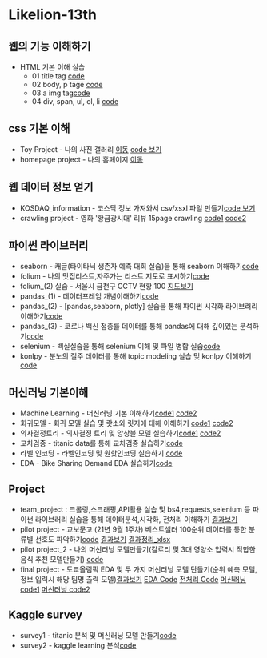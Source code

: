 # Likelion-13th


## 웹의 기능 이해하기
* HTML 기본 이해 실습
  * 01 title tag [code](https://github.com/Jeonyeseul02/Likelion-13th/blob/main/01_web_html/01_html_title.html)
  * 02 body, p tage [code](https://github.com/Jeonyeseul02/Likelion-13th/blob/main/01_web_html/02_html_body_p.html)
  * 03 a img tag[code](https://github.com/Jeonyeseul02/Likelion-13th/blob/main/01_web_html/03_html_link_img.html)
  * 04 div, span, ul, ol, li [code](https://github.com/Jeonyeseul02/Likelion-13th/blob/main/01_web_html/04_html.div_span.html)
  
## css 기본 이해
 * Toy Project - 나의 사진 갤러리 [이동](https://jeonyeseul02.github.io/Likelion-13th/02_css.gallery/14_img_gallery.html) [code 보기](https://github.com/Jeonyeseul02/Likelion-13th/blob/main/02_css.gallery/14_img_gallery.html)
 * homepage project - 나의 홈페이지 [이동](https://jeonyeseul02.github.io/Likelion-13th/00_mywork/main.html)

## 웹 데이터 정보 얻기
 * KOSDAQ_information - 코스닥 정보 가져와서 csv/xsxl 파일 만들기[code 보기](https://github.com/Jeonyeseul02/Likelion-13th/blob/main/03_kosdaq_data/KOSDAQ_GET.py)
 * crawling project  - 영화 '황금광시대' 리뷰 15page crawling [code1](https://github.com/Jeonyeseul02/Likelion-13th/blob/main/04_web_data_crawling/13-1_homework.py) [code2](https://github.com/Jeonyeseul02/Likelion-13th/blob/main/04_web_data_crawling/13-2_homework.py)


## 파이썬 라이브러리
* seaborn - 캐글(타이타닉 생존자 예측 대회 실습)을 통해 seaborn 이해하기[code](https://github.com/Jeonyeseul02/Likelion-13th/blob/main/05_(1)_python_library/seaborn/210915_titanic.ipynb)
* folium - 나의 맛집리스트,자주가는 리스트 지도로 표시하기[code](https://github.com/Jeonyeseul02/Likelion-13th/blob/main/05_(2)_folium/Untitled17.ipynb)
* folium_(2) 실습 - 서울시 금천구 CCTV 현황 100 [지도보기](https://jeonyeseul02.github.io/Likelion-13th/seoul_금천구_CCTV.html)
* pandas_(1) - 데이터프레임 개념이해하기[code](https://github.com/Jeonyeseul02/Likelion-13th/blob/main/05_(1)_python_library/pandas.ipynb)
* pandas_(2) - [pandas,seaborn, plotly] 실습을 통해 파이썬 시각화 라이브러리 이해하기[code](https://github.com/Jeonyeseul02/Likelion-13th/blob/main/05_(1)_python_library/pandas_2.ipynb)
* pandas_(3) - 코로나 백신 접종률 데이터를 통해 pandas에 대해 깊이있는 분석하기[code](https://github.com/Jeonyeseul02/Likelion-13th/blob/main/05_(1)_python_library/corona_pratice.ipynb)
* selenium - 백실실습을 통해 selenium 이해 및 파일 병합 실습[code](https://github.com/Jeonyeseul02/Likelion-13th/blob/main/05_(1)_python_library/corona_pratice.ipynb)
* konlpy - 분노의 질주 데이터를 통해 topic modeling 실습 및 konlpy 이해하기[code](https://github.com/Jeonyeseul02/Likelion-13th/blob/main/05_(1)_python_library/konlpy_%EC%8B%A4%EC%8A%B5.ipynb)

## 머신러닝 기본이해
* Machine Learning - 머신러닝 기본 이해하기[code1](https://github.com/Jeonyeseul02/Likelion-13th/blob/main/08_Machine_Learning/20211012.ipynb) [code2](https://github.com/Jeonyeseul02/Likelion-13th/blob/main/08_Machine_Learning/20211012_class2.ipynb)
* 회귀모델 - 회귀 모델 실습 및 랏소와 릿지에 대해 이해하기 [code1](https://github.com/Jeonyeseul02/Likelion-13th/blob/main/08_Machine_Learning/20211013.ipynb) [code2](https://github.com/Jeonyeseul02/Likelion-13th/blob/main/08_Machine_Learning/20211013_class2.ipynb)
* 의사결정트리 - 의사결정 트리 및 앙상블 모델 실습하기[code1](https://github.com/Jeonyeseul02/Likelion-13th/blob/main/08_Machine_Learning/20211014_(1).ipynb) [code2](https://github.com/Jeonyeseul02/Likelion-13th/blob/main/08_Machine_Learning/20211014_(2).ipynb)
* 교차검증 - titanic data를 통해 교차검증 실습하기[code](https://github.com/Jeonyeseul02/Likelion-13th/blob/main/08_Machine_Learning/%EA%B5%90%EC%B0%A8%EA%B2%80%EC%A6%9D%EC%8B%A4%EC%8A%B5_%EC%A0%84%EC%98%88%EC%8A%AC_titanic.ipynb)
* 라벨 인코딩 - 라벨인코딩 및 원핫인코딩 실습하기 [code](https://github.com/Jeonyeseul02/Likelion-13th/blob/main/08_Machine_Learning/20211021_labelencoding_onehotencoding.ipynb)
* EDA - Bike Sharing Demand EDA 실습하기[code](https://github.com/Jeonyeseul02/Likelion-13th/blob/main/08_Machine_Learning/211025_kaggle.ipynb)

## Project
* team_project : 크롤링,스크래핑,API활용 실습 및 bs4,requests,selenium 등 파이썬 라이브러리 실습을 통해 데이터분석,시각화, 전처리 이해하기 [결과보기](https://github.com/Jeonyeseul02/Likelion-13th/blob/main/07_Team_Project/%ED%8C%80%ED%94%84%EB%A1%9C%EC%A0%9D%ED%8A%B8_%EC%82%AC%EC%9E%90%EA%B0%90%EC%84%B1_%EC%B5%9C%EC%A2%85%20(1).pdf)
* pilot project - 교보문고 (21년 9월 1주차) 베스트셀러 100순위 데이터를 통한 분류별 선호도 파악하기[code](https://github.com/Jeonyeseul02/Likelion-13th/blob/main/04_web_data_crawling/pilot_project_%EC%A0%84%EC%98%88%EC%8A%AC.ipynb) [결과보기](https://github.com/Jeonyeseul02/Likelion-13th/blob/main/04_web_data_crawling/%EA%B5%90%EB%B3%B4%EB%AC%B8%EA%B3%A0_%EB%B2%A0%EC%8A%A4%ED%8A%B8%EC%85%80%EB%9F%AC_100.csv)  [결과정리_xlsx](https://github.com/Jeonyeseul02/Likelion-13th/blob/main/04_web_data_crawling/%EA%B5%90%EB%B3%B4%EB%AC%B8%EA%B3%A0_%EB%B2%A0%EC%8A%A4%ED%8A%B8%EC%85%80%EB%9F%AC_100.xlsx)
* pilot project_2 - 나의 머신러닝 모델만들기(칼로리 및 3대 영양소 입력시 적합한 음식 추천 모델만들기) [code](https://github.com/Jeonyeseul02/Likelion-13th/blob/main/08_Machine_Learning/pilot_project_2_machine_learning.ipynb) 
* final project - 도쿄올림픽 EDA 및 두 가지 머신러닝 모델 단들기(순위 예측 모델, 정보 입력시 해당 팀명 출력 모델)[결과보기](https://github.com/Jeonyeseul02/Likelion-13th/blob/main/09_Final_project/Final_project_%EC%B5%9C%EC%A2%85_%EC%A0%84%EC%98%88%EC%8A%AC_211111.pdf) [EDA Code](https://github.com/Jeonyeseul02/Likelion-13th/blob/main/09_Final_project/Olympics_Tokyo2020_(1)_EDA.ipynb) [전처리 Code](https://github.com/Jeonyeseul02/Likelion-13th/blob/main/09_Final_project/Olympics_Tokyo2020_(2)_Preprocessing.ipynb) [머신러닝 code1](https://github.com/Jeonyeseul02/Likelion-13th/blob/main/09_Final_project/Olympics_Tokyo2020_(3)_Machine%20learning.ipynb) [머신러닝 code2](https://github.com/Jeonyeseul02/Likelion-13th/blob/main/09_Final_project/Olympics_Tokyo2020_(3)_Machine%20learning_2.ipynb)

## Kaggle survey
* survey1 - titanic 분석 및 머신러닝 모델 만들기[code](https://github.com/Jeonyeseul02/Likelion-13th/blob/main/100_Kaggle_practice/kaggle_survey1_titanic.ipynb)
* survey2 - kaggle learning 분석[code](https://github.com/Jeonyeseul02/Likelion-13th/blob/main/100_Kaggle_practice/kaggle_survey2_kaggle_learning.ipynb)
